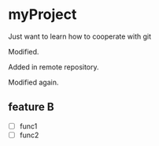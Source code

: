 # myProject
Just want to learn how to cooperate with git

Modified.

Added in remote repository.

Modified again.

## feature B

- [ ] func1
- [ ] func2